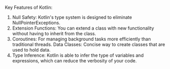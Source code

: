 Key Features of Kotlin:
1. Null Safety: Kotlin's type system is designed to eliminate NullPointerExceptions.
2. Extension Functions: You can extend a class with new functionality without having to inherit from the class.
3. Coroutines: For managing background tasks more efficiently than traditional threads.
Data Classes: Concise way to create classes that are used to hold data.
4. Type Inference: Kotlin is able to infer the type of variables and expressions, which can reduce the verbosity of your code.